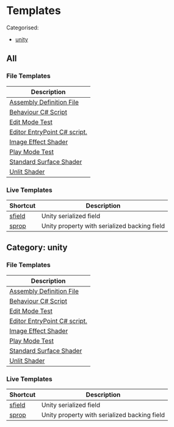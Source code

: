 # Templates

Categorised:

* [unity](#unity)

## All

### File Templates

Description |
------------|
[Assembly Definition File](File/AsmDef.md) |
[Behaviour C# Script](File/MonoBehaviour.md) |
[Edit Mode Test](File/EditModeTest.md) |
[Editor EntryPoint C# script.](File/EditorEntryPoint.md) |
[Image Effect Shader](File/ImageEffectShader.md) |
[Play Mode Test](File/PlayModeTest.md) |
[Standard Surface Shader](File/StandardSurfaceShader.md) |
[Unlit Shader](File/UnlitShader.md) |


### Live Templates

Shortcut | Description
---------|------------
[sfield](Live/SerialisedField.md) | Unity serialized field
[sprop](Live/PropertyWithSerialisedBackingField.md) | Unity property with serialized backing field

<a name="unity"></a>
## Category: unity

### File Templates

Description |
------------|
[Assembly Definition File](File/AsmDef.md) |
[Behaviour C# Script](File/MonoBehaviour.md) |
[Edit Mode Test](File/EditModeTest.md) |
[Editor EntryPoint C# script.](File/EditorEntryPoint.md) |
[Image Effect Shader](File/ImageEffectShader.md) |
[Play Mode Test](File/PlayModeTest.md) |
[Standard Surface Shader](File/StandardSurfaceShader.md) |
[Unlit Shader](File/UnlitShader.md) |


### Live Templates

Shortcut | Description
---------|------------
[sfield](Live/SerialisedField.md) | Unity serialized field
[sprop](Live/PropertyWithSerialisedBackingField.md) | Unity property with serialized backing field

